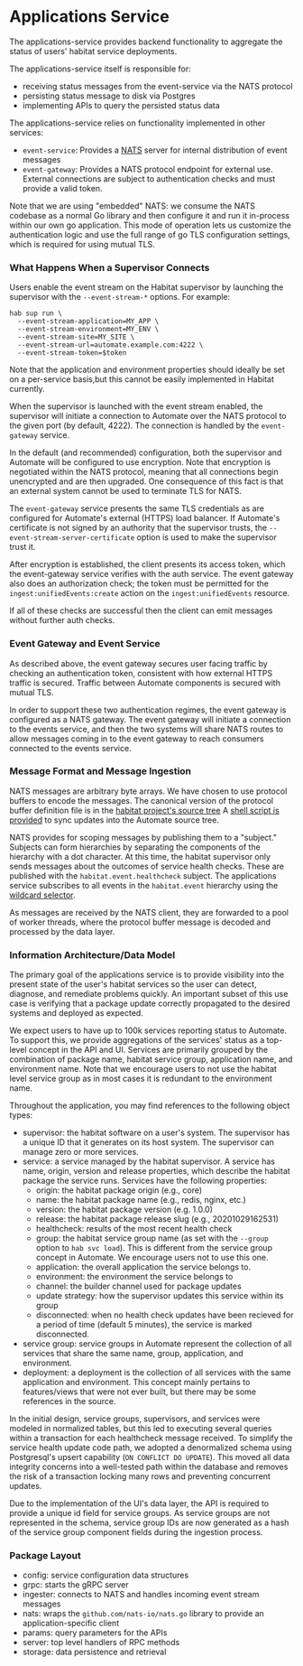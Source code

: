 # Applications Service

The applications-service provides backend functionality to aggregate the status
of users' habitat service deployments.

The applications-service itself is responsible for:
- receiving status messages from the event-service via the NATS protocol
- persisting status message to disk via Postgres
- implementing APIs to query the persisted status data

The applications-service relies on functionality implemented in other services:
- `event-service`: Provides a [NATS](https://nats.io) server for internal
  distribution of event messages
- `event-gateway`: Provides a NATS protocol endpoint for external use. External
  connections are subject to authentication checks and must provide a valid
  token.

Note that we are using "embedded" NATS: we consume the NATS codebase as
a normal Go library and then configure it and run it in-process within our own
go application. This mode of operation lets us customize the authentication
logic and use the full range of go TLS configuration settings, which is
required for using mutual TLS.

### What Happens When a Supervisor Connects

Users enable the event stream on the Habitat supervisor by launching the
supervisor with the `--event-stream-*` options. For example:

```
hab sup run \
  --event-stream-application=MY_APP \
  --event-stream-environment=MY_ENV \
  --event-stream-site=MY_SITE \
  --event-stream-url=automate.example.com:4222 \
  --event-stream-token=$token
```

Note that the application and environment properties should ideally be set on
a per-service basis,but this cannot be easily implemented in Habitat currently.

When the supervisor is launched with the event stream enabled, the supervisor
will initiate a connection to Automate over the NATS protocol to the given port
(by default, 4222). The connection is handled by the `event-gateway` service.

In the default (and recommended) configuration, both the supervisor and
Automate will be configured to use encryption. Note that encryption is
negotiated within the NATS protocol, meaning that all connections begin
unencrypted and are then upgraded. One consequence of this fact is that an
external system cannot be used to terminate TLS for NATS.

The `event-gateway` service presents the same TLS credentials as are configured
for Automate's external (HTTPS) load balancer. If Automate's certificate is not
signed by an authority that the supervisor trusts, the
`--event-stream-server-certificate` option is used to make the supervisor trust
it.

After encryption is established, the client presents its access token, which
the event-gateway service verifies with the auth service. The event gateway
also does an authorization check; the token must be permitted for the
`ingest:unifiedEvents:create` action on the `ingest:unifiedEvents` resource.

If all of these checks are successful then the client can emit messages without
further auth checks.

### Event Gateway and Event Service

As described above, the event gateway secures user facing traffic by checking
an authentication token, consistent with how external HTTPS traffic is secured.
Traffic between Automate components is secured with mutual TLS.

In order to support these two authentication regimes, the event gateway is
configured as a NATS gateway. The event gateway will initiate a connection to
the events service, and then the two systems will share NATS routes to allow
messages coming in to the event gateway to reach consumers connected to the
events service.

### Message Format and Message Ingestion

NATS messages are arbitrary byte arrays. We have chosen to use protocol buffers
to encode the messages. The canonical version of the protocol buffer definition
file is in the [habitat project's source tree](https://github.com/habitat-sh/habitat/blob/master/components/sup/protocols/event.proto)
A [shell script is provided](https://github.com/chef/automate/blob/2c815418bc7037fa3d87c2c006c999bcebfbadd1/api/external/habitat/update-event-proto.sh)
to sync updates into the Automate source tree.

NATS provides for scoping messages by publishing them to a "subject." Subjects
can form hierarchies by separating the components of the hierarchy with a dot
character. At this time, the habitat supervisor only sends messages about the
outcomes of service health checks. These are published with the
`habitat.event.healthcheck` subject. The applications service subscribes to all
events in the `habitat.event` hierarchy using the
[wildcard selector](https://docs.nats.io/nats-concepts/subjects).

As messages are received by the NATS client, they are forwarded to a pool of
worker threads, where the protocol buffer message is decoded and processed by
the data layer.

### Information Architecture/Data Model

The primary goal of the applications service is to provide visibility into the
present state of the user's habitat services so the user can detect, diagnose,
and remediate problems quickly. An important subset of this use case is
verifying that a package update correctly propagated to the desired systems and
deployed as expected.

We expect users to have up to 100k services reporting status to Automate. To
support this, we provide aggregations of the services' status as a top-level
concept in the API and UI. Services are primarily grouped by the combination of
package name, habitat service group, application name, and environment name.
Note that we encourage users to not use the habitat level service group as in
most cases it is redundant to the environment name.

Throughout the application, you may find references to the following object
types:
- supervisor: the habitat software on a user's system. The supervisor has
  a unique ID that it generates on its host system. The supervisor can manage
  zero or more services.  
- service: a service managed by the habitat supervisor. A service has name,
  origin, version and release properties, which describe the habitat package
  the service runs. Services have the following properties:
    - origin: the habitat package origin (e.g., core)
    - name: the habitat package name (e.g., redis, nginx, etc.)
    - version: the habitat package version (e.g. 1.0.0)
    - release: the habitat package release slug (e.g., 20201029162531)
    - healthcheck: results of the most recent health check
    - group: the habitat service group name (as set with the `--group` option
      to `hab svc load`). This is different from the service group concept in
      Automate. We encourage users not to use this one.
    - application: the overall application the service belongs to.
    - environment: the environment the service belongs to
    - channel: the builder channel used for package updates
    - update strategy: how the supervisor updates this service within its group
    - disconnected: when no health check updates have been recieved for
      a period of time (default 5 minutes), the service is marked disconnected.
- service group: service groups in Automate represent the collection of all
  services that share the same name, group, application, and environment.
- deployment: a deployment is the collection of all services with the same
  application and environment. This concept mainly pertains to features/views
  that were not ever built, but there may be some references in the source.

In the initial design, service groups, supervisors, and services were modeled
in normalized tables, but this led to executing several queries within
a transaction for each healthcheck message received. To simplify the service
health update code path, we adopted a denormalized schema using Postgresql's
upsert capability (`ON CONFLICT DO UPDATE`). This moved all data
integrity concerns into a well-tested path within the database and removes the
risk of a transaction locking many rows and preventing concurrent updates.

Due to the implementation of the UI's data layer, the API is required to
provide a unique id field for service groups. As service groups are not
represented in the schema, service group IDs are now generated as a hash of the
service group component fields during the ingestion process.

### Package Layout

- config: service configuration data structures
- grpc: starts the gRPC server
- ingester: connects to NATS and handles incoming event stream messages
- nats: wraps the `github.com/nats-io/nats.go` library to provide an
  application-specific client
- params: query parameters for the APIs
- server: top level handlers of RPC methods
- storage: data persistence and retrieval
